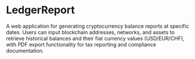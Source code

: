 # LedgerReport

A web application for generating cryptocurrency balance reports at specific dates. Users can input blockchain addresses, networks, and assets to retrieve historical balances and their fiat currency values (USD/EUR/CHF), with PDF export functionality for tax reporting and compliance documentation. 
